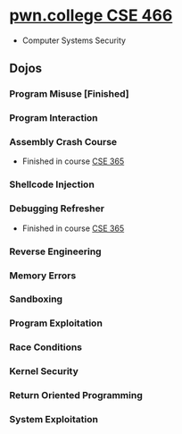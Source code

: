 # [pwn.college CSE 466](https://pwn.college/cse466-f2023/)
- Computer Systems Security
## Dojos
### Program Misuse **[Finished]**
### Program Interaction
### Assembly Crash Course
- Finished in course [CSE 365](https://github.com/he15enbug/cse-365)
### Shellcode Injection
### Debugging Refresher
- Finished in course [CSE 365](https://github.com/he15enbug/cse-365)
### Reverse Engineering
### Memory Errors
### Sandboxing
### Program Exploitation
### Race Conditions
### Kernel Security
### Return Oriented Programming
### System Exploitation

